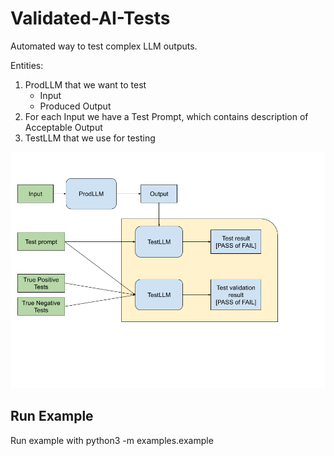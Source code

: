# Validated-AI-Tests
Automated way to test complex LLM outputs.

Entities:
1. ProdLLM that we want to test
    + Input
    + Produced Output
2. For each Input we have a Test Prompt, which contains description of Acceptable Output
3. TestLLM that we use for testing


![alt text](scheme.png)

## Run Example

Run example with python3 -m examples.example